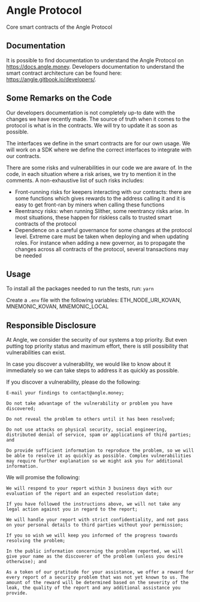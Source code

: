 # Angle Protocol

Core smart contracts of the Angle Protocol

## Documentation

It is possible to find documentation to understand the Angle Protocol on https://docs.angle.money.
Developers documentation to understand the smart contract architecture can be found here: https://angle.gitbook.io/developers/.

## Some Remarks on the Code
Our developers documentation is not completely up-to date with the changes we have recently made. The source of truth when it comes to the protocol is what is in the contracts. We will try to update it as soon as possible.

The interfaces we define in the smart contracts are for our own usage. We will work on a SDK where we define the correct interfaces to integrate with our contracts.

There are some risks and vulnerabilities in our code we are aware of. In the code, in each situation where a risk arises, we try to mention it in the comments. A non-exhaustive list of such risks includes:
- Front-running risks for keepers interacting with our contracts: there are some functions which gives rewards to the address calling it and it is easy to get front-ran by miners when calling these functions
- Reentrancy risks: when running Slither, some reentrancy risks arise. In most situations, these happen for riskless calls to trusted smart contracts of the protocol
- Dependence on a careful governance for some changes at the protocol level. Extreme care must be taken when deploying and when updating roles. For instance when adding a new governor, as to propagate the changes across all contracts of the protocol, several transactions may be needed 

## Usage

To install all the packages needed to run the tests, run:
`yarn`

Create a  `.env` file with the following variables:
ETH_NODE_URI_KOVAN, MNEMONIC_KOVAN, MNEMONIC_LOCAL

## Responsible Disclosure

At Angle, we consider the security of our systems a top priority. But even putting top priority status and maximum effort, there is still possibility that vulnerabilities can exist.

In case you discover a vulnerability, we would like to know about it immediately so we can take steps to address it as quickly as possible.

If you discover a vulnerability, please do the following:

    E-mail your findings to contact@angle.money;

    Do not take advantage of the vulnerability or problem you have discovered;

    Do not reveal the problem to others until it has been resolved;

    Do not use attacks on physical security, social engineering, distributed denial of service, spam or applications of third parties; and

    Do provide sufficient information to reproduce the problem, so we will be able to resolve it as quickly as possible. Complex vulnerabilities may require further explanation so we might ask you for additional information.

We will promise the following:

    We will respond to your report within 3 business days with our evaluation of the report and an expected resolution date;

    If you have followed the instructions above, we will not take any legal action against you in regard to the report;

    We will handle your report with strict confidentiality, and not pass on your personal details to third parties without your permission;

    If you so wish we will keep you informed of the progress towards resolving the problem;

    In the public information concerning the problem reported, we will give your name as the discoverer of the problem (unless you desire otherwise); and

    As a token of our gratitude for your assistance, we offer a reward for every report of a security problem that was not yet known to us. The amount of the reward will be determined based on the severity of the leak, the quality of the report and any additional assistance you provide.
